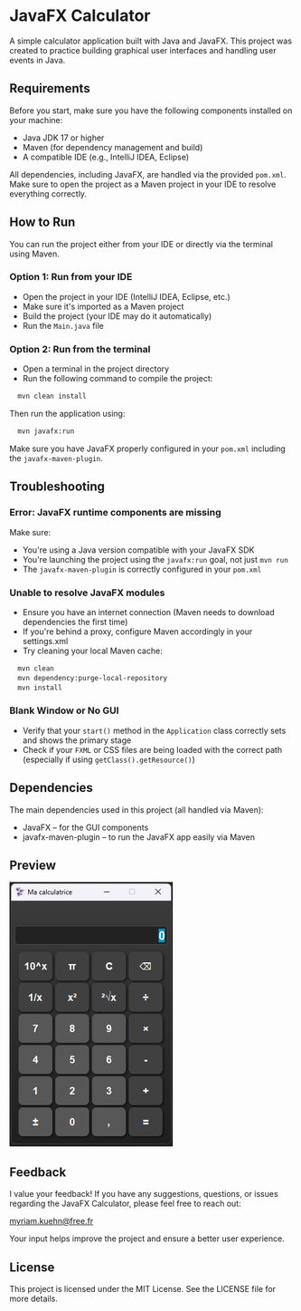 
# JavaFX Calculator

A simple calculator application built with Java and JavaFX. This project was created to practice building graphical user interfaces and handling user events in Java.
## Requirements
Before you start, make sure you have the following components installed on your machine:
- Java JDK 17 or higher
- Maven (for dependency management and build)
- A compatible IDE (e.g., IntelliJ IDEA, Eclipse)

All dependencies, including JavaFX, are handled via the provided `pom.xml`. Make sure to open the project as a Maven project in your IDE to resolve everything correctly.
## How to Run
You can run the project either from your IDE or directly via the terminal using Maven.
### Option 1: Run from your IDE
- Open the project in your IDE (IntelliJ IDEA, Eclipse, etc.)
- Make sure it's imported as a Maven project
- Build the project (your IDE may do it automatically)
- Run the `Main.java` file

### Option 2: Run from the terminal
- Open a terminal in the project directory
- Run the following command to compile the project:

```bash
  mvn clean install
```

Then run the application using:

```bash
  mvn javafx:run
```

Make sure you have JavaFX properly configured in your `pom.xml` including the `javafx-maven-plugin`.
## Troubleshooting

### Error: JavaFX runtime components are missing
Make sure:
- You're using a Java version compatible with your JavaFX SDK
- You're launching the project using the `javafx:run` goal, not just `mvn run`
- The `javafx-maven-plugin` is correctly configured in your `pom.xml`

### Unable to resolve JavaFX modules
- Ensure you have an internet connection (Maven needs to download dependencies the first time)
- If you're behind a proxy, configure Maven accordingly in your settings.xml
- Try cleaning your local Maven cache:

```bash
  mvn clean
  mvn dependency:purge-local-repository
  mvn install
```

### Blank Window or No GUI
- Verify that your `start()` method in the `Application` class correctly sets and shows the primary stage
- Check if your `FXML` or CSS files are being loaded with the correct path (especially if using `getClass().getResource()`)
## Dependencies
The main dependencies used in this project (all handled via Maven):
- JavaFX – for the GUI components
- javafx-maven-plugin – to run the JavaFX app easily via Maven
## Preview

![Calculator Screenshot](./images/calculator.png)
## Feedback

I value your feedback! If you have any suggestions, questions, or issues regarding the JavaFX Calculator, please feel free to reach out:

myriam.kuehn@free.fr

Your input helps improve the project and ensure a better user experience.
## License
This project is licensed under the MIT License.
See the LICENSE file for more details.